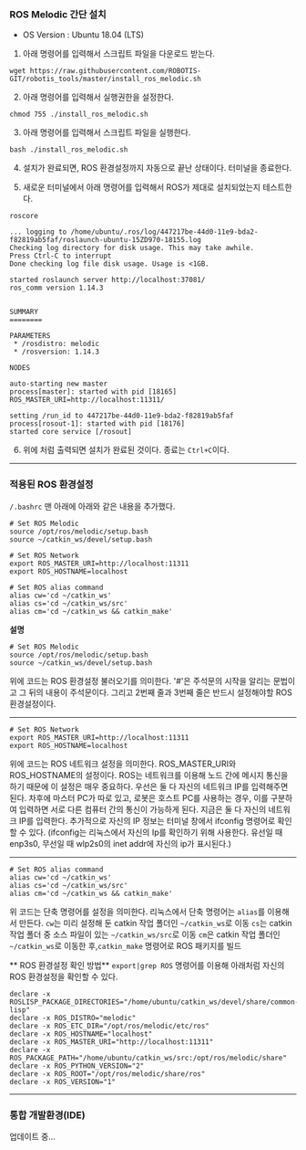 ### ROS Melodic 간단 설치

- OS Version : Ubuntu 18.04 (LTS)


1. 아래 명령어를 입력해서 스크립트 파일을 다운로드 받는다.

```
wget https://raw.githubusercontent.com/ROBOTIS-GIT/robotis_tools/master/install_ros_melodic.sh
```

2. 아래 명령어를 입력해서 실행권한을 설정한다.

```
chmod 755 ./install_ros_melodic.sh
```

3. 아래 명령어를 입력해서 스크립트 파일을 실행한다.

```
bash ./install_ros_melodic.sh
```

4. 설치가 완료되면, ROS 환경설정까지 자동으로 끝난 상태이다. 터미널을 종료한다.

5. 새로운 터미널에서 아래 명령어를 입력해서 ROS가 제대로 설치되었는지 테스트한다.

```
roscore
```

```
... logging to /home/ubuntu/.ros/log/447217be-44d0-11e9-bda2-f82819ab5faf/roslaunch-ubuntu-15ZD970-18155.log
Checking log directory for disk usage. This may take awhile.
Press Ctrl-C to interrupt
Done checking log file disk usage. Usage is <1GB.

started roslaunch server http://localhost:37081/
ros_comm version 1.14.3


SUMMARY
========

PARAMETERS
 * /rosdistro: melodic
 * /rosversion: 1.14.3

NODES

auto-starting new master
process[master]: started with pid [18165]
ROS_MASTER_URI=http://localhost:11311/

setting /run_id to 447217be-44d0-11e9-bda2-f82819ab5faf
process[rosout-1]: started with pid [18176]
started core service [/rosout]

```

6. 위에 처럼 출력되면 설치가 완료된 것이다. 종료는 `Ctrl+C`이다.

---

### 적용된 ROS 환경설정

`/.bashrc` 맨 아래에 아래와 같은 내용을 추가했다.

```
# Set ROS Melodic
source /opt/ros/melodic/setup.bash
source ~/catkin_ws/devel/setup.bash

# Set ROS Network
export ROS_MASTER_URI=http://localhost:11311
export ROS_HOSTNAME=localhost

# Set ROS alias command
alias cw='cd ~/catkin_ws'
alias cs='cd ~/catkin_ws/src'
alias cm='cd ~/catkin_ws && catkin_make'
```

**설명**

```
# Set ROS Melodic
source /opt/ros/melodic/setup.bash
source ~/catkin_ws/devel/setup.bash
```

위에 코드는 ROS 환경설정 불러오기를 의미한다.
'#'은 주석문의 시작을 알리는 문법이고 그 뒤의 내용이 주석문이다.
그리고 2번째 줄과 3번째 줄은 반드시 설정해야할 ROS 환경설정이다.

---

```
# Set ROS Network
export ROS_MASTER_URI=http://localhost:11311
export ROS_HOSTNAME=localhost
```

위에 코드는 ROS 네트워크 설정을 의미한다.
ROS_MASTER_URI와 ROS_HOSTNAME의 설정이다.
ROS는 네트워크를 이용해 노드 간에 메시지 통신을 하기 때문에 이 설정은 매우 중요하다.
우선은 둘 다 자신의 네트워크 IP를 입력해주면 된다.
차후에 마스터 PC가 따로 있고, 로봇은 호스트 PC를 사용하는 경우, 이를 구분하여 입력하면 서로 다른 컴퓨터 간의 통신이 가능하게 된다.
지금은 둘 다 자신의 네트워크 IP를 입력한다.
추가적으로 자신의 IP 정보는 터미널 창에서 ifconfig 명령어로 확인할 수 있다.
(ifconfig는 리눅스에서 자신의 Ip를 확인하기 위해 사용한다. 유선일 때 enp3s0, 무선일 때 wlp2s0의 inet addr에 자신의 ip가 표시된다.)

---

```
# Set ROS alias command
alias cw='cd ~/catkin_ws'
alias cs='cd ~/catkin_ws/src'
alias cm='cd ~/catkin_ws && catkin_make'
```

위 코드는 단축 명령어를 설정을 의미한다.
리눅스에서 단축 명령어는 `alias`를 이용해서 만든다.
`cw`는 미리 설정해 둔 catkin 작업 폴더인 `~/catkin_ws`로 이동
`cs`는 catkin 작업 폴더 중 소스 파일이 있는 `~/catkin_ws/src`로 이동
`cm`은 catkin 작업 폴더인 `~/catkin_ws`로 이동한 후,`catkin_make` 명령어로 ROS 패키지를 빌드

** ROS 환경설정 확인 방법**
`export|grep ROS` 명령어를 이용해 아래처럼 자신의 ROS 환경설정을 확인할 수 있다.

```
declare -x ROSLISP_PACKAGE_DIRECTORIES="/home/ubuntu/catkin_ws/devel/share/common-lisp"
declare -x ROS_DISTRO="melodic"
declare -x ROS_ETC_DIR="/opt/ros/melodic/etc/ros"
declare -x ROS_HOSTNAME="localhost"
declare -x ROS_MASTER_URI="http://localhost:11311"
declare -x ROS_PACKAGE_PATH="/home/ubuntu/catkin_ws/src:/opt/ros/melodic/share"
declare -x ROS_PYTHON_VERSION="2"
declare -x ROS_ROOT="/opt/ros/melodic/share/ros"
declare -x ROS_VERSION="1"
```

---

### 통합 개발환경(IDE)

업데이트 중...

